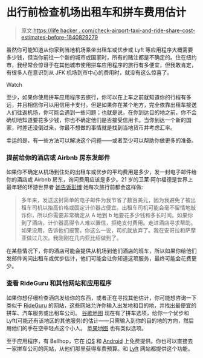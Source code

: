 # 出行前检查机场出租车和拼车费用估计

> 原文:[https://life hacker . com/check-airport-taxi-and-ride-share-cost-estimates-before-1840829279](https://lifehacker.com/check-airport-taxi-and-ride-share-cost-estimates-before-1840829279)

虽然你可能知道从你家到当地机场乘坐出租车或优步或 Lyft 等应用程序大概需要多少钱，但当你前往一个新的城市或国家时，所有的赌注都是不确定的。住在纽约市，我经常会惊讶于在其他城市使用拼车应用程序的旅行有多便宜，但我敢肯定，有很多人在意识到从 JFK 机场到市中心的费用时，就没有这么惊喜了。

Watch

至少，如果你使用拼车应用程序去旅行，你可以在上车之前就知道你的行程有多远，并且相信你可以用信用卡支付。但是如果你在某个地方，完全依靠出租车接送人们往返机场，你可能会遇到一些问题；也就是说，在你到达目的地之前，你不会确切地知道要花多少钱，你也不确定他们是否接受信用卡。当你到达一个新的国家，时差还没倒过来，你最不想做的事情就是找到当地货币并考虑汇率。

幸运的是，有一些方法可以解决这个问题——或者至少可以帮助你做更多的准备。

### 提前给你的酒店或 Airbnb 房东发邮件

如果你不确定从机场到住处的出租车或优步的平均费用是多少，发一封电子邮件给你的酒店或 Airbnb 房东，询问费用应该是多少。21 岁的卫莱·阿尔福德是世界上最年轻的环游世界者 [她告诉彭博](https://www.bloomberg.com/news/articles/2019-11-13/ingenious-trip-hacks-from-a-guinness-world-record-holder-for-travel) 她每次旅行前都会这样做:

> 多年来，发送这封简单的电子邮件为我节省了数百美元，因为我避免了被出租车司机以抬高价格或固定计价器占便宜。出租车司机可能会毫不留情地敲诈你，所以你需要非常确定从 A 地到 b 地要花多少钱和多长时间。如果你到了酒店，计价器高得令人难以置信，拒绝支付费用。走进酒店寻求帮助。如果没用，告诉他们报警。你这么一说，司机就放弃了。我在安哥拉和萨摩亚做过几次。我刚刚在几内亚比绍做到了。

在某些情况下，你的酒店可能会提供从机场到他们酒店的班车，所以如果你给他们发邮件询问出租车或优步估计，他们可能会让你知道这项服务，最终可能会花费更少。

### 查看 RideGuru 和其他网站和应用程序

如果你想仔细检查酒店发给你的东西，或者正在寻找其他估计，你可能想咨询一下类似于 [RideGuru](https://ride.guru/) 的网站，这些网站允许你输入出发地和目的地，并找出最便宜的拼车、汽车服务或出租车公司。 [谷歌地图](https://www.google.com/maps) 现在有了拼车选项，给你一个优步和 Lyft(可能还有该地区的其他服务)的估计——只需输入到你的目的地的方向，然后用他们的手在空中轻点这个小人。 [苹果地图](https://www.apple.com/ios/maps/) 也有类似选项。

至于应用程序，有 Bellhop，它在 [iOS](https://itunes.apple.com/nz/app/bellhop-compare-ride-shares/id1081008679?mt=8) 和 [Android](https://play.google.com/store/apps/details?id=com.bellhop.app) 上免费提供。你也可以直接去一家拼车公司的网站，从他们那里获得车费预算。和 [Lyft](https://www.lyft.com/rider/fare-estimate) 网站都提供这个功能。